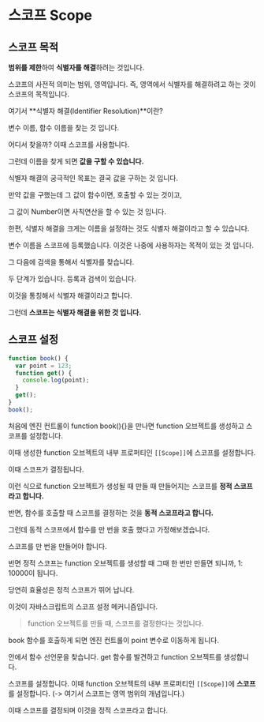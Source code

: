 # 스코프 Scope

## 스코프 목적

**범위를 제한**하여 **식별자를 해결**하려는 것입니다.

스코프의 사전적 의미는 범위, 영역입니다. 즉, 영역에서 식별자를 해결하려고 하는 것이 스코프의 목적입니다.

여기서 **식별자 해결(Identifier Resolution)**이란?

변수 이름, 함수 이름을 찾는 것 입니다.

어디서 찾을까? 이때 스코프를 사용합니다.

그런데 이름을 찾게 되면 **값을 구할 수 있습니다.**

식별자 해결의 궁극적인 목표는 결국 값을 구하는 것 입니다.

만약 값을 구했는데 그 값이 함수이면, 호출할 수 있는 것이고,

그 값이 Number이면 사칙연산을 할 수 있는 것 입니다.

한편, 식별자 해결을 크게는 이름을 설정하는 것도 식별자 해결이라고 할 수 있습니다.

변수 이름을 스코프에 등록했습니다. 이것은 나중에 사용하자는 목적이 있는 것 입니다.

그 다음에 검색을 통해서 식별자를 찾습니다.

두 단계가 있습니다. 등록과 검색이 있습니다.

이것을 통칭해서 식별자 해결이라고 합니다.

그런데 **스코프는 식별자 해결을 위한 것 입니다.**

## 스코프 설정

```js
function book() {
  var point = 123;
  function get() {
    console.log(point);
  }
  get();
}
book();
```

처음에 엔진 컨트롤이 function book(){}을 만나면 function 오브젝트를 생성하고 스코프를 설정합니다.

이때 생성한 function 오브젝트의 내부 프로퍼티인 `[[Scope]]`에 스코프를 설정합니다.

이때 스코프가 결정됩니다.

이런 식으로 function 오브젝트가 생성될 때 만들 때 만들어지는 스코프를 **정적 스코프라고 합니다.**

반면, 함수를 호출할 때 스코프를 결정하는 것을 **동적 스코프라고 합니다.**

그런데 동적 스코프에서 함수를 만 번을 호출 했다고 가정해보겠습니다.

스코프를 만 번을 만들어야 합니다.

반면 정적 스코프는 function 오브젝트를 생성할 때 그때 한 번만 만들면 되니까, 1: 10000이 됩니다.

당연히 효율성은 정적 스코프가 뛰어 납니다.

이것이 자바스크립트의 스코프 설정 메커니즘입니다.

> function 오브젝트를 만들 때, 스코프를 결정한다는 것입니다.

book 함수를 호출하게 되면 엔진 컨트롤이 point 변수로 이동하게 됩니다.

안에서 함수 선언문을 찾습니다. get 함수를 발견하고 function 오브젝트를 생성합니다.

스코프를 설정합니다. 이때 function 오브젝트의 내부 프로퍼티인 `[[Scope]]`에 **스코프**를 설정합니다. (-> 여기서 스코프는 영역 범위의 개념입니다.)

이때 스코프를 결정되며 이것을 정적 스코프라고 합니다.
